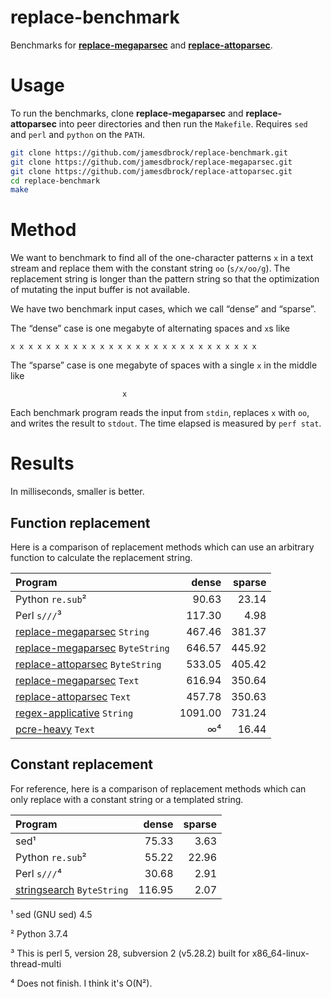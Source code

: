 # replace-benchmark

Benchmarks for
[__replace-megaparsec__](https://github.com/jamesdbrock/replace-megaparsec)
and
[__replace-attoparsec__](https://github.com/jamesdbrock/replace-attoparsec).

# Usage

To run the benchmarks, clone __replace-megaparsec__ and __replace-attoparsec__
into peer directories and then run the `Makefile`. Requires `sed` and `perl`
and `python` on the `PATH`.

```sh
git clone https://github.com/jamesdbrock/replace-benchmark.git
git clone https://github.com/jamesdbrock/replace-megaparsec.git
git clone https://github.com/jamesdbrock/replace-attoparsec.git
cd replace-benchmark
make
```

# Method

We want to benchmark to find all of the one-character patterns `x` in a
text stream and replace them with the constant string `oo` (`s/x/oo/g`).
The replacement string is longer than the pattern string so that the
optimization of mutating the input buffer is not available.

We have two benchmark input cases, which we call “dense” and “sparse”.

The “dense” case is one megabyte of alternating spaces and `x`s
like

```
x x x x x x x x x x x x x x x x x x x x x x x x x x x x
```

The “sparse” case is one megabyte of spaces with a single `x` in the middle
like

```
                         x
```

Each benchmark program reads the input from `stdin`, replaces `x` with `oo`,
and writes the result to `stdout`. The time elapsed is measured by `perf stat`.

# Results

In milliseconds, smaller is better.

## Function replacement

Here is a comparison of replacement methods which can use an arbitrary function
to calculate the replacement string.

| Program                               | dense    | sparse   |
| :---                                  |     ---: |     ---: |
| Python `re.sub`²                      |  90.63   |  23.14   |
| Perl `s///`³                          |  117.30  |  4.98    |
| [replace-megaparsec][m] `String`      |  467.46  |  381.37  |
| [replace-megaparsec][m] `ByteString`  |  646.57  |  445.92  |
| [replace-attoparsec][a] `ByteString`  |  533.05  |  405.42  |
| [replace-megaparsec][m] `Text`        |  616.94  |  350.64  |
| [replace-attoparsec][a] `Text`        |  457.78  |  350.63  |
| [regex-applicative][ra] `String`      |  1091.00 |  731.24  |
| [pcre-heavy][ph] `Text`               |  ∞⁴      |  16.44   |

## Constant replacement

For reference, here is a comparison of replacement methods which can only
replace with a constant string or a templated string.

| Program                          | dense    | sparse   |
| :---                             |     ---: |     ---: |
| sed¹                             |  75.33   |  3.63    |
| Python `re.sub`²                 |  55.22   |  22.96   |
| Perl `s///`⁴                     |  30.68   |  2.91    |
| [stringsearch][ss] `ByteString`  |  116.95  |  2.07    |

¹ sed (GNU sed) 4.5

² Python 3.7.4

³ This is perl 5, version 28, subversion 2 (v5.28.2) built for x86_64-linux-thread-multi

⁴ Does not finish. I think it's O(N²).

[m]: https://github.com/jamesdbrock/replace-megaparsec
[a]: https://github.com/jamesdbrock/replace-attoparsec
[ra]: http://hackage.haskell.org/package/regex-applicative
[ss]: http://hackage.haskell.org/package/stringsearch
[ph]: http://hackage.haskell.org/package/pcre-heavy
